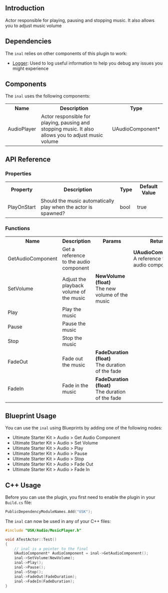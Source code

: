 ## Introduction
Actor responsible for playing, pausing and stopping music. It also allows you to adjust music volume

## Dependencies
The <code>inal</code> relies on other components of this plugin to work:
<ul>
	<li><a href="../logger">Logger</a>: Used to log useful information to help you debug any issues you might experience</li>
</ul>

## Components
The <code>inal</code> uses the following components:
<table>
	<tr>
		<th>Name</th>
		<th>Description</th>
		<th>Type</th>
	</tr>
	<tr>
		<td>AudioPlayer</td>
		<td>Actor responsible for playing, pausing and stopping music. It also allows you to adjust music volume</td>
		<td>UAudioComponent*</td>
	</tr>
</table>

## API Reference
### Properties
<table>
	<tr>
		<th>Property</th>
		<th>Description</th>
		<th>Type</th>
		<th>Default Value</th>
	</tr>
	<tr>
		<td>PlayOnStart</td>
		<td>Should the music automatically play when the actor is spawned?</td>
		<td>bool</td>
		<td>true</td>
	</tr>
</table>

### Functions
<table>
	<tr>
		<th>Name</th>
		<th>Description</th>
		<th>Params</th>
		<th>Return</th>
	</tr>
	<tr>
		<td>GetAudioComponent</td>
		<td>Get a reference to the audio component</td>
		<td></td>
		<td><strong>UAudioComponent*</strong><br/>A reference to the audio component</td>
	</tr>
	<tr>
		<td>SetVolume</td>
		<td>Adjust the playback volume of the music</td>
		<td><strong>NewVolume (float)</strong><br/>The new volume of the music</td>
		<td></td>
	</tr>
	<tr>
		<td>Play</td>
		<td>Play the music</td>
		<td></td>
		<td></td>
	</tr>
	<tr>
		<td>Pause</td>
		<td>Pause the music</td>
		<td></td>
		<td></td>
	</tr>
	<tr>
		<td>Stop</td>
		<td>Stop the music</td>
		<td></td>
		<td></td>
	</tr>
	<tr>
		<td>FadeOut</td>
		<td>Fade out the music</td>
		<td><strong>FadeDuration (float)</strong><br/>The duration of the fade</td>
		<td></td>
	</tr>
	<tr>
		<td>FadeIn</td>
		<td>Fade in the music</td>
		<td><strong>FadeDuration (float)</strong><br/>The duration of the fade</td>
		<td></td>
	</tr>
</table>

## Blueprint Usage
You can use the <code>inal</code> using Blueprints by adding one of the following nodes:
<ul>
	<li>Ultimate Starter Kit > Audio > Get Audio Component</li>
	<li>Ultimate Starter Kit > Audio > Set Volume</li>
	<li>Ultimate Starter Kit > Audio > Play</li>
	<li>Ultimate Starter Kit > Audio > Pause</li>
	<li>Ultimate Starter Kit > Audio > Stop</li>
	<li>Ultimate Starter Kit > Audio > Fade Out</li>
	<li>Ultimate Starter Kit > Audio > Fade In</li>
</ul>

## C++ Usage
Before you can use the plugin, you first need to enable the plugin in your <code>Build.cs</code> file:
```c++
PublicDependencyModuleNames.Add("USK");
```

The <code>inal</code> can now be used in any of your C++ files:
```c++
#include "USK/Audio/MusicPlayer.h"

void ATestActor::Test()
{
	// inal is a pointer to the final
	UAudioComponent* AudioComponent = inal->GetAudioComponent();
	inal->SetVolume(NewVolume);
	inal->Play();
	inal->Pause();
	inal->Stop();
	inal->FadeOut(FadeDuration);
	inal->FadeIn(FadeDuration);
}
```

